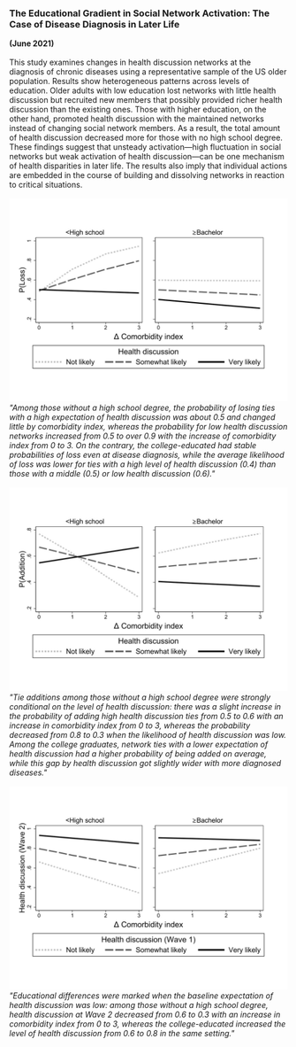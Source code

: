 ### The Educational Gradient in Social Network Activation: The Case of Disease Diagnosis in Later Life
**(June 2021)**
<br>
<br>
This study examines changes in health discussion networks at the diagnosis of chronic diseases using a representative sample of the US older population. Results show heterogeneous patterns across levels of education. Older adults with low education lost networks with little health discussion but recruited new members that possibly provided richer health discussion than the existing ones. Those with higher education, on the other hand, promoted health discussion with the maintained networks instead of changing social network members. As a result, the total amount of health discussion decreased more for those with no high school degree. These findings suggest that unsteady activation—high fluctuation in social networks but weak activation of health discussion—can be one mechanism of health disparities in later life. The results also imply that individual actions are embedded in the course of building and dissolving networks in reaction to critical situations.
<br>
<br>
![fig1](/assets/abstract/netact_fig1.jpg)
<br>
_"Among those without a high school degree, the probability of losing ties with a high expectation of health discussion was about 0.5 and changed little by comorbidity index, whereas the probability for low health discussion networks increased from 0.5 to over 0.9 with the increase of comorbidity index from 0 to 3. On the contrary, the college-educated had stable probabilities of loss even at disease diagnosis, while the average likelihood of loss was lower for ties with a high level of health discussion (0.4) than those with a middle (0.5) or low health discussion (0.6)."_
<br>
<br>
![fig2](/assets/abstract/netact_fig2.jpg)
<br>
_"Tie additions among those without a high school degree were strongly conditional on the level of health discussion: there was a slight increase in the probability of adding high health discussion ties from 0.5 to 0.6 with an increase in comorbidity index from 0 to 3, whereas the probability decreased from 0.8 to 0.3 when the likelihood of health discussion was low. Among the college graduates, network ties with a lower expectation of health discussion had a higher probability of being added on average, while this gap by health discussion got slightly wider with more diagnosed diseases."_
<br>
<br>
![fig3](/assets/abstract/netact_fig3.jpg)
<br>
_"Educational differences were marked when the baseline expectation of health discussion was low: among those without a high school degree, health discussion at Wave 2 decreased from 0.6 to 0.3 with an increase in comorbidity index from 0 to 3, whereas the college-educated increased the level of health discussion from 0.6 to 0.8 in the same setting."_
